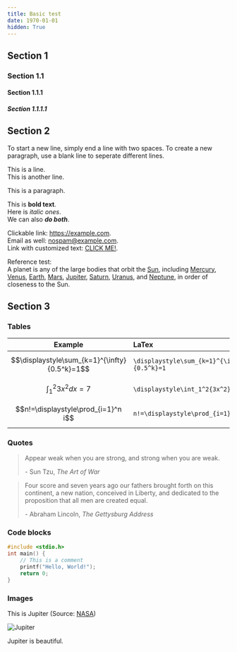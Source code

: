 ```yaml
---
title: Basic test
date: 1970-01-01
hidden: True
---
```


## Section 1

### Section 1.1

#### Section 1.1.1

##### Section 1.1.1.1

## Section 2

To start a new line, simply end a line with two spaces. To create a new paragraph, use a blank line to seperate different lines.

This is a line.  
This is another line.

This is a paragraph.

This is **bold text**.  
Here is _italic ones_.  
We can also **_do both_**.

Clickable link: <https://example.com>.  
Email as well: <nospam@example.com>.  
Link with customized text: [CLICK ME!](/images/rick.gif).

Reference test:  
A planet is any of the large bodies that orbit the [Sun][], including [Mercury][1], [Venus][2], [Earth][3], [Mars][4], [Jupiter][5], [Saturn][6], [Uranus][7], and [Neptune][8], in order of closeness to the Sun.

[Sun]: https://en.wikipedia.org/wiki/Sun 'Sun'
[1]: https://en.wikipedia.org/wiki/Mercury_(planet)
[2]: https://en.wikipedia.org/wiki/Venus
[3]: https://en.wikipedia.org/wiki/Earth
[4]: https://en.wikipedia.org/wiki/Mars
[5]: https://en.wikipedia.org/wiki/Jupiter
[6]: https://en.wikipedia.org/wiki/Saturn
[7]: https://en.wikipedia.org/wiki/Uranus
[8]: https://en.wikipedia.org/wiki/Neptune

## Section 3

### Tables

|                  **Example**                  | **LaTex**                                   |
| :-------------------------------------------: | :------------------------------------------ |
| $$\displaystyle\sum_{k=1}^{\infty}{0.5^k}=1$$ | `\displaystyle\sum_{k=1}^{\infty}{0.5^k}=1` |
|      $$\displaystyle\int_1^2{3x^2}dx=7$$      | `\displaystyle\int_1^2{3x^2}dx=7`           |
|      $$n!=\displaystyle\prod_{i=1}^n i$$      | `n!=\displaystyle\prod_{i=1}^n i`           |

### Quotes

> Appear weak when you are strong, and strong when you are weak.
>
> \- Sun Tzu, _The Art of War_

> Four score and seven years ago our fathers brought forth on this continent, a new nation, conceived in Liberty, and dedicated to the proposition that all men are created equal.
>
> \- Abraham Lincoln, _The Gettysburg Address_

### Code blocks

```c
#include <stdio.h>
int main() {
    // This is a comment
    printf("Hello, World!");
    return 0;
}
```

### Images

This is Jupiter (Source: [NASA](https://photojournal.jpl.nasa.gov/catalog/PIA22942))

![Jupiter](/images/Jupiter1.jpg)

Jupiter is beautiful.
